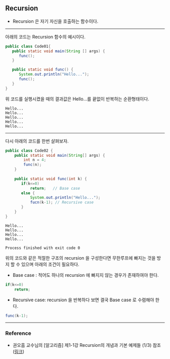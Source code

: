 ## Recursion

* Recursion 은 자기 자신을 호출하는 함수이다.
---
아래의 코드는 Recursion 함수의 예시이다.
```java
public class Code01{
   public static void main(String [] args) {
      func();
   }

   public static void func() {
      System.out.println("Hello...");
      func();
   }
}
```
위 코드를 실행시켰을 때의 결과값은 Hello...를 끝없이 반복하는 순환형태이다.

```agsl
Hello...
Hello...
Hello...
Hello...
Hello...
```
---
다시 아래의 코드를 한번 살펴보자.

```java
public class Code02 {
    public static void main(String[] args) {
        int n = 4;  
        func(n);
    }
    
    public static void func(int k) {
       if(k<=0)
           return;   // Base case
       else {
           System.out.println("Hello...");
           fucn(k-1); // Recursive case
       }
    }
}
```
```
Hello...
Hello...
Hello...
Hello...

Process finished with exit code 0
```
위의 코드와 같은 적절한 구조의 recursion 을 구성한다면 무한루프에 빠지는 것을 방지 할 수 있으며 아래의 조건이 필요하다.
* Base case : 적어도 하나의 recursion 에 빠지지 않는 경우가 존재하여야 한다.
```java
if(k<=0)
    return;
```
* Recursive case: recursion 을 반복하다 보면 결국 Base case 로 수렴해야 한다.
```java
func(k-1); 
```

---
### Reference

* 권오흠 교수님의 [알고리즘] 제1-1강 Recursion의 개념과 기본 예제들 (1/3) 참조 ([링크](https://www.youtube.com/watch?v=ln7AfppN7mY))
